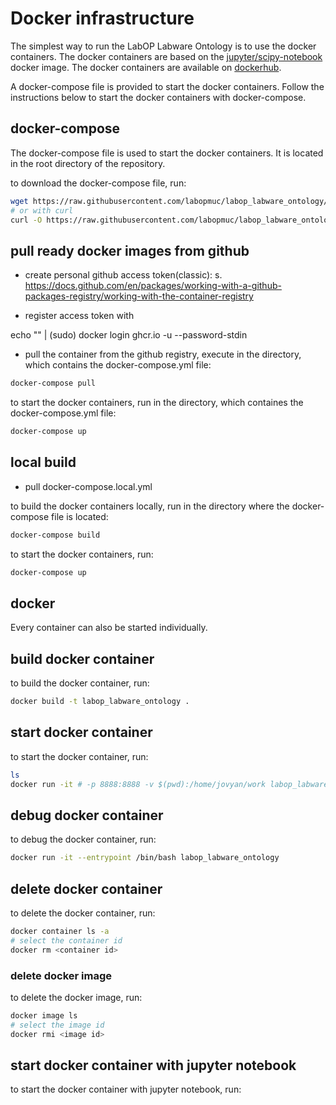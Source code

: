 # Docker infrastructure


The simplest way to run the LabOP Labware Ontology is to use the docker containers. The docker containers are based on the [jupyter/scipy-notebook](https://hub.docker.com/r/jupyter/scipy-notebook/) docker image. The docker containers are available on [dockerhub](https://hub.docker.com/r/labopmuc/labop_labware_ontology/).

A docker-compose file is provided to start the docker containers. Follow the instructions below to start the docker containers with docker-compose.

## docker-compose

The docker-compose file is used to start the docker containers. It is located in the root directory of the repository.

to download the docker-compose file, run:

```bash
wget https://raw.githubusercontent.com/labopmuc/labop_labware_ontology/master/docker/docker-compose.yml
# or with curl
curl -O https://raw.githubusercontent.com/labopmuc/labop_labware_ontology/master/docker/docker-compose.yml
```

## pull ready docker images from github

* create personal github access token(classic):
s. https://docs.github.com/en/packages/working-with-a-github-packages-registry/working-with-the-container-registry

* register access token with

echo "<my-token>" | (sudo) docker login ghcr.io -u <my-user-name> --password-stdin

* pull the container from the github registry, execute in the directory, which contains the docker-compose.yml file:

```bash
docker-compose pull
```

to start the docker containers, run in the directory, which containes the docker-compose.yml file:

```bash
docker-compose up
```
 


## local build 

* pull docker-compose.local.yml


to build the docker containers locally, run in the directory where the docker-compose file is located:

```bash
docker-compose build
```

to start the docker containers, run:

```bash
docker-compose up
```



## docker

Every container can also be started individually.


## build docker container

to build the docker container, run:

```bash
docker build -t labop_labware_ontology .
```

## start docker container

to start the docker container, run:

```bash
ls
docker run -it # -p 8888:8888 -v $(pwd):/home/jovyan/work labop_labware_ontology
```

## debug docker container

to debug the docker container, run:

```bash
docker run -it --entrypoint /bin/bash labop_labware_ontology
```

## delete docker container

to delete the docker container, run:

```bash
docker container ls -a
# select the container id
docker rm <container id>
```

### delete docker image

to delete the docker image, run:

```bash
docker image ls
# select the image id
docker rmi <image id>
```

## start docker container with jupyter notebook

to start the docker container with jupyter notebook, run:

```bash

